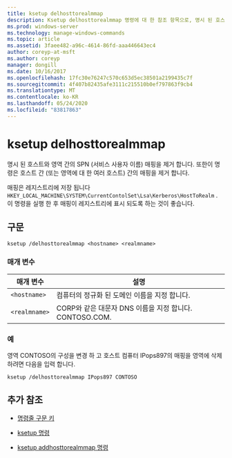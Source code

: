 ```yaml
---
title: ksetup delhosttorealmmap
description: Ksetup delhosttorealmmap 명령에 대 한 참조 항목으로, 명시 된 호스트와 영역 간에 SPN (서비스 사용자 이름) 매핑을 제거 합니다.
ms.prod: windows-server
ms.technology: manage-windows-commands
ms.topic: article
ms.assetid: 3faee482-a96c-4614-86fd-aaa446643ec4
author: coreyp-at-msft
ms.author: coreyp
manager: dongill
ms.date: 10/16/2017
ms.openlocfilehash: 17fc30e76247c570c653d5ec38501a2199435c7f
ms.sourcegitcommit: 4f407b82435afe3111c215510b0ef797863f9cb4
ms.translationtype: MT
ms.contentlocale: ko-KR
ms.lasthandoff: 05/24/2020
ms.locfileid: "83817863"
---
```

# <a name="ksetup-delhosttorealmmap"></a>ksetup delhosttorealmmap

명시 된 호스트와 영역 간의 SPN (서비스 사용자 이름) 매핑을 제거 합니다. 또한이 명령은 호스트 간 (또는 영역에 대 한 여러 호스트) 간의 매핑을 제거 합니다.

매핑은 레지스트리에 저장 됩니다 `HKEY_LOCAL_MACHINE\SYSTEM\CurrentContolSet\Lsa\Kerberos\HostToRealm` . 이 명령을 실행 한 후 매핑이 레지스트리에 표시 되도록 하는 것이 좋습니다.

## <a name="syntax"></a>구문

```
ksetup /delhosttorealmmap <hostname> <realmname>
```

### <a name="parameters"></a>매개 변수

| 매개 변수 | 설명 |
| --------- | ----------- |
| `<hostname>` | 컴퓨터의 정규화 된 도메인 이름을 지정 합니다. |
| `<realmname>` | CORP와 같은 대문자 DNS 이름을 지정 합니다. CONTOSO.COM. |

### <a name="examples"></a>예

영역 CONTOSO의 구성을 변경 하 고 호스트 컴퓨터 IPops897의 매핑을 영역에 삭제 하려면 다음을 입력 합니다.

```
ksetup /delhosttorealmmap IPops897 CONTOSO
```

## <a name="additional-references"></a>추가 참조

- [명령줄 구문 키](command-line-syntax-key.md)

- [ksetup 명령](ksetup.md)

- [ksetup addhosttorealmmap 명령](ksetup-addhosttorealmmap.md)
